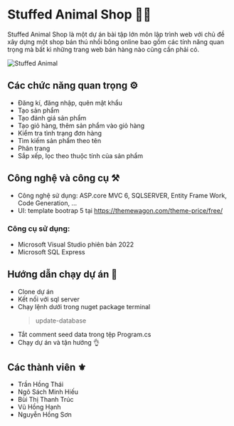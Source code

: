 # Stuffed Animal Shop 🦄🧸
Stuffed Animal Shop là một dự án bài tập lớn môn lập trình web với chủ đề xây dựng một shop bán thú nhồi bông online bao gồm các tính năng quan trọng mà bất kì những trang web bán hàng nào cũng cần phải có.

![Stuffed Animal](https://github.com/thaimeo03/Stuffed-Animal-Shop/assets/91943651/4fb904ab-aa3c-4435-a007-f6064b163c8e)


## Các chức năng quan trọng ⚙️
* Đăng kí, đăng nhập, quên mật khẩu
* Tạo sản phẩm
* Tạo đánh giá sản phẩm
* Tạo giỏ hàng, thêm sản phẩm vào giỏ hàng
* Kiểm tra tình trạng đơn hàng
* Tìm kiếm sản phẩm theo tên
* Phân trang
* Sắp xếp, lọc theo thuộc tính của sản phẩm

  
## Công nghệ và công cụ ⚒️
* Công nghệ sử dụng: ASP.core MVC 6, SQLSERVER, Entity Frame Work, Code Generation, ...
* UI: template bootrap 5 tại https://themewagon.com/theme-price/free/
### Công cụ sử dụng:
* Microsoft Visual Studio phiên bản 2022
* Microsoft SQL Express

## Hướng dẫn chạy dự án 🤖
* Clone dự án
* Kết nối với sql server
* Chạy lệnh dưới trong nuget package terminal
  > update-database
* Tắt comment seed data trong tệp Program.cs
* Chạy dự án và tận hưởng 👌

## Các thành viên ⚜️
* Trần Hồng Thái
* Ngô Sách Minh Hiếu
* Bùi Thị Thanh Trúc
* Vũ Hồng Hạnh
* Nguyễn Hồng Sơn
